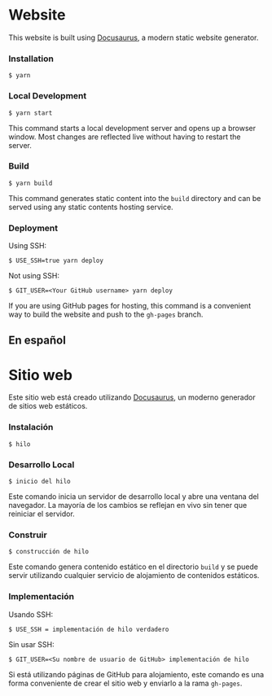 # Website

This website is built using [Docusaurus](https://docusaurus.io/), a modern static website generator.

### Installation

```
$ yarn
```

### Local Development

```
$ yarn start
```

This command starts a local development server and opens up a browser window. Most changes are reflected live without having to restart the server.

### Build

```
$ yarn build
```

This command generates static content into the `build` directory and can be served using any static contents hosting service.

### Deployment

Using SSH:

```
$ USE_SSH=true yarn deploy
```

Not using SSH:

```
$ GIT_USER=<Your GitHub username> yarn deploy
```

If you are using GitHub pages for hosting, this command is a convenient way to build the website and push to the `gh-pages` branch.

## En español

# Sitio web

Este sitio web está creado utilizando [Docusaurus](https://docusaurus.io/), un moderno generador de sitios web estáticos.

### Instalación

```
$ hilo
```

### Desarrollo Local

```
$ inicio del hilo
```

Este comando inicia un servidor de desarrollo local y abre una ventana del navegador. La mayoría de los cambios se reflejan en vivo sin tener que reiniciar el servidor.

### Construir

```
$ construcción de hilo
```

Este comando genera contenido estático en el directorio `build` y se puede servir utilizando cualquier servicio de alojamiento de contenidos estáticos.

### Implementación

Usando SSH:

```
$ USE_SSH = implementación de hilo verdadero
```

Sin usar SSH:

```
$ GIT_USER=<Su nombre de usuario de GitHub> implementación de hilo
```

Si está utilizando páginas de GitHub para alojamiento, este comando es una forma conveniente de crear el sitio web y enviarlo a la rama `gh-pages`.
